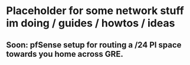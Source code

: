 # Placeholder for some network stuff im doing / guides / howtos / ideas

## Soon: pfSense setup for routing a /24 PI space towards you home across GRE.
